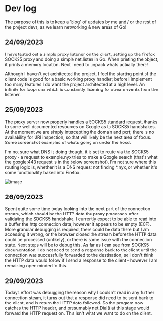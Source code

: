 # Dev log

The purpose of this is to keep a 'blog' of updates by me and / or the rest of the project devs, as we learn networking & new areas of Go!

## 24/09/2023

I have tested out a simple proxy listener on the client, setting up the firefox SOCKS5 proxy and doing a simple net.listen in Go. When printing the object, it prints a memory location. Next I need to unpack whats actually there!

Although I haven't yet architected the project, I feel the starting point of the client code is good for a basic working proxy handler; before I implement too many features I do want the project architected at a high level. An infinite for loop runs which is constantly listening for stream events from the listener.

## 25/09/2023

The proxy server now properly handles a SOCKS5 standard request, thanks to some well documented resources on Google as to SOCKS5 handshakes. At the moment we are simply intercepting the domain and port; there is no availability for URI inspection, so that will likely be the next area of focus. Some screenshot examples of whats going on under the hood.

I'm not sure what DNS is doing though, it is set to route via the SOCKS5 proxy - a request to example.nyx tries to make a Google search (that's what the google:443 request is in the below screenshot). I'm not sure where this routing logic is, whether it is a DNS request not finding *.nyx, or whether it's some functionality baked into Firefox.

![image](https://github.com/the-wandering-photon/GoNyx/assets/49762827/7e457416-2a56-4f9d-9aa0-f0a70c466943)

## 26/09/2023

Spent quite some time today looking into the next part of the connection stream, which should be the HTTP data the proxy processes, after validating the SOCKS5 handshake. I currently expect to be able to read into a buffer the http connection data; however it appears to be empty (EOF). More granular debugging is required, there could be data there but I am accessing it wrong, or the browser closed the stream before the HTTP data could be processed (unlikely), or there is some issue with the connection state. Next steps will be to debug this. As far as I can see from SOCKS5 documentation, I do not need to send a response back to the client until the connection was successfully forwarded to the destination, so I don't think the HTTP data would follow if I send a response to the client - however I am remaining open minded to this.

## 29/09/2023

Todays effort was debugging the reason why I couldn't read in any further connection steam, it turns out that a response did need to be sent back to the client, and in return the HTTP data followed. So the program now catches the HTTP header, and presumably net.Dial() at this stage would forward the HTTP request on. This isn't what we want to do on the client.
